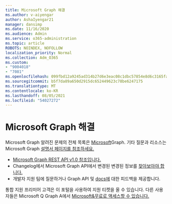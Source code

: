 ```yaml
---
title: Microsoft Graph 해결
ms.author: v-aiyengar
author: AshaIyengar21
manager: dansimp
ms.date: 11/16/2020
ms.audience: Admin
ms.service: o365-administration
ms.topic: article
ROBOTS: NOINDEX, NOFOLLOW
localization_priority: Normal
ms.collection: Adm_O365
ms.custom:
- "9004018"
- "7081"
ms.openlocfilehash: 099fbd12a9245ad314b27d6e3eac08c1dbc57854e8d6c3165fac81141d83bde6
ms.sourcegitcommit: b5f7da89a650d2915dc652449623c78be6247175
ms.translationtype: MT
ms.contentlocale: ko-KR
ms.lasthandoff: 08/05/2021
ms.locfileid: "54027272"
---
```

# <a name="microsoft-graph-common-issues-and-resolutions"></a>Microsoft Graph 해결

Microsoft Graph 알려진 문제의 전체 목록은 [Microsoft](https://docs.microsoft.com/graph/known-issues)Graph. 기타 질문과 리소스는 Microsoft Graph [설명서 페이지를 참조하세요.](https://docs.microsoft.com/graph/)

- [Microsoft Graph REST API v1.0 참조입니다.](https://docs.microsoft.com/graph/api/overview?toc=.%2Fref%2Ftoc.json&view=graph-rest-1.0)
- Changelog에서 Microsoft Graph API에서 변경된 변경된 정보를 [찾아보아야 합니다.](https://docs.microsoft.com/graph/changelog) 
- 개발자 지원 팀에 질문하거나 Graph API 및 [docs에](https://aka.ms/GraphDeveloperSupport) 대한 피드백을 제공합니다.

통합 지원 프리미어 고객은 이 포털을 사용하여 지원 티켓을 올 수 있습니다. 다른 사용자들은 Microsoft Q Graph A에서 [Microsoft&무료로 액세스할 수 있습니다.](https://aka.ms/AskGraph)
